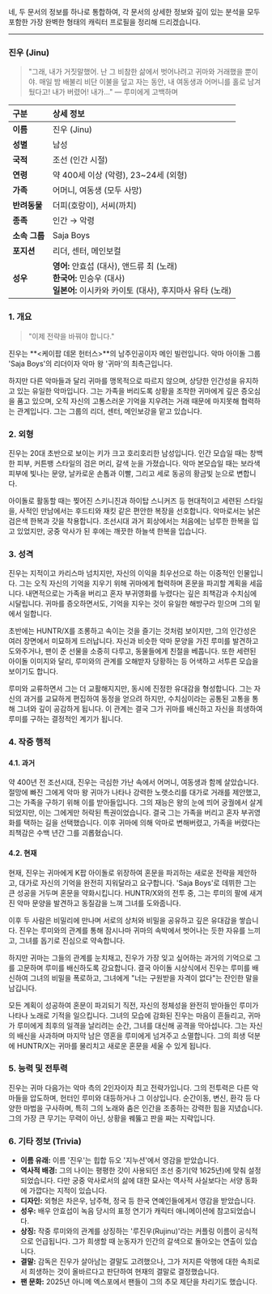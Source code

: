 네, 두 문서의 정보를 하나로 통합하여, 각 문서의 상세한 정보와 깊이 있는 분석을 모두 포함한 가장 완벽한 형태의 캐릭터 프로필을 정리해 드리겠습니다.

---

### **진우 (Jinu)**

> "그래, 내가 거짓말했어. 난 그 비참한 삶에서 벗어나려고 귀마와 거래했을 뿐이야. 매일 밤 배불리 비단 이불을 덮고 자는 동안, 내 여동생과 어머니를 홀로 남겨뒀다고! 내가 버렸어! 내가..."
> — 루미에게 고백하며

| 구분          | 상세 정보                                                                                                                              |
| :------------ | :------------------------------------------------------------------------------------------------------------------------------------- |
| **이름**      | 진우 (Jinu)                                                                                                                            |
| **성별**      | 남성                                                                                                                                   |
| **국적**      | 조선 (인간 시절)                                                                                                                       |
| **연령**      | 약 400세 이상 (악령), 23~24세 (외형)                                                                                                   |
| **가족**      | 어머니, 여동생 (모두 사망)                                                                                                             |
| **반려동물**  | 더피(호랑이), 서씨(까치)                                                                                                               |
| **종족**      | 인간 → 악령                                                                                                                            |
| **소속 그룹** | Saja Boys                                                                                                                              |
| **포지션**    | 리더, 센터, 메인보컬                                                                                                                   |
| **성우**      | **영어:** 안효섭 (대사), 앤드류 최 (노래) <br> **한국어:** 민승우 (대사) <br> **일본어:** 이시카와 카이토 (대사), 후지마사 유타 (노래) |

### **1. 개요**

> "이제 전략을 바꿔야 합니다."

진우는 **<케이팝 데몬 헌터스>**의 남주인공이자 메인 빌런입니다. 악마 아이돌 그룹 'Saja Boys'의 리더이자 악마 왕 '귀마'의 최측근입니다.

하지만 다른 악마들과 달리 귀마를 맹목적으로 따르지 않으며, 상당한 인간성을 유지하고 있는 유일한 악마입니다. 그는 가족을 버리도록 상황을 조작한 귀마에게 깊은 증오심을 품고 있으며, 오직 자신의 고통스러운 기억을 지우려는 거래 때문에 마지못해 협력하는 관계입니다. 그는 그룹의 리더, 센터, 메인보강을 맡고 있습니다.

### **2. 외형**

진우는 20대 초반으로 보이는 키가 크고 호리호리한 남성입니다. 인간 모습일 때는 창백한 피부, 커튼뱅 스타일의 검은 머리, 갈색 눈을 가졌습니다. 악마 본모습일 때는 보라색 피부에 빛나는 문양, 날카로운 손톱과 이빨, 그리고 세로 동공의 황금빛 눈으로 변합니다.

아이돌로 활동할 때는 찢어진 스키니진과 하이탑 스니커즈 등 현대적이고 세련된 스타일을, 사적인 만남에서는 후드티와 재킷 같은 편안한 복장을 선호합니다. 악마로서는 낡은 검은색 한복과 갓을 착용합니다. 조선시대 과거 회상에서는 처음에는 남루한 한복을 입고 있었지만, 궁중 악사가 된 후에는 깨끗한 하늘색 한복을 입습니다.

### **3. 성격**

진우는 지적이고 카리스마 넘치지만, 자신의 이익을 최우선으로 하는 이중적인 인물입니다. 그는 오직 자신의 기억을 지우기 위해 귀마에게 협력하며 혼문을 파괴할 계획을 세웁니다. 내면적으로는 가족을 버리고 혼자 부귀영화를 누렸다는 깊은 죄책감과 수치심에 시달립니다. 귀마를 증오하면서도, 기억을 지우는 것이 유일한 해방구라 믿으며 그의 밑에서 일합니다.

초반에는 HUNTR/X를 조롱하고 속이는 것을 즐기는 것처럼 보이지만, 그의 인간성은 여러 장면에서 미묘하게 드러납니다. 자신과 비슷한 악마 문양을 가진 루미를 발견하고 도와주거나, 팬이 준 선물을 소중히 다루고, 동물들에게 친절을 베풉니다. 또한 세련된 아이돌 이미지와 달리, 루미와의 관계를 오해받자 당황하는 등 어색하고 서투른 모습을 보이기도 합니다.

루미와 교류하면서 그는 더 교활해지지만, 동시에 진정한 유대감을 형성합니다. 그는 자신의 과거를 교묘하게 편집하여 동정을 얻으려 하지만, 수치심이라는 공통된 고통을 통해 그녀와 깊이 공감하게 됩니다. 이 관계는 결국 그가 귀마를 배신하고 자신을 희생하여 루미를 구하는 결정적인 계기가 됩니다.

### **4. 작중 행적**

#### **4.1. 과거**

약 400년 전 조선시대, 진우는 극심한 가난 속에서 어머니, 여동생과 함께 살았습니다. 절망에 빠진 그에게 악마 왕 귀마가 나타나 강력한 노랫소리를 대가로 거래를 제안했고, 그는 가족을 구하기 위해 이를 받아들입니다. 그의 재능은 왕의 눈에 띄어 궁궐에서 살게 되었지만, 이는 그에게만 허락된 특권이었습니다. 결국 그는 가족을 버리고 혼자 부귀영화를 택하는 길을 선택했습니다. 이후 귀마에 의해 악마로 변해버렸고, 가족을 버렸다는 죄책감은 수백 년간 그를 괴롭혔습니다.

#### **4.2. 현재**

현재, 진우는 귀마에게 K팝 아이돌로 위장하여 혼문을 파괴하는 새로운 전략을 제안하고, 대가로 자신의 기억을 완전히 지워달라고 요구합니다. 'Saja Boys'로 데뷔한 그는 큰 성공을 거두며 혼문을 약화시킵니다. HUNTR/X와의 전투 중, 그는 루미의 팔에 새겨진 악마 문양을 발견하고 동질감을 느껴 그녀를 도와줍니다.

이후 두 사람은 비밀리에 만나며 서로의 상처와 비밀을 공유하고 깊은 유대감을 쌓습니다. 진우는 루미와의 관계를 통해 잠시나마 귀마의 속박에서 벗어나는 듯한 자유를 느끼고, 그녀를 돕기로 진심으로 약속합니다.

하지만 귀마는 그들의 관계를 눈치채고, 진우가 가장 잊고 싶어하는 과거의 기억으로 그를 고문하며 루미를 배신하도록 강요합니다. 결국 아이돌 시상식에서 진우는 루미를 배신하여 그녀의 비밀을 폭로하고, 그녀에게 "너는 구원받을 자격이 없다"는 잔인한 말을 남깁니다.

모든 계획이 성공하여 혼문이 파괴되기 직전, 자신의 정체성을 완전히 받아들인 루미가 나타나 노래로 기적을 일으킵니다. 그녀의 모습에 감화된 진우는 마음이 흔들리고, 귀마가 루미에게 최후의 일격을 날리려는 순간, 그녀를 대신해 공격을 막아섭니다. 그는 자신의 배신을 사과하며 마지막 남은 영혼을 루미에게 넘겨주고 소멸합니다. 그의 희생 덕분에 HUNTR/X는 귀마를 물리치고 새로운 혼문을 세울 수 있게 됩니다.

### **5. 능력 및 전투력**

진우는 귀마 다음가는 악마 측의 2인자이자 최고 전략가입니다. 그의 전투력은 다른 악마들을 압도하며, 헌터인 루미와 대등하거나 그 이상입니다. 순간이동, 변신, 환각 등 다양한 마법을 구사하며, 특히 그의 노래와 춤은 인간을 조종하는 강력한 힘을 지녔습니다. 그의 가장 큰 무기는 무력이 아닌, 상황을 꿰뚫고 판을 짜는 지략입니다.

### **6. 기타 정보 (Trivia)**

- **이름 유래:** 이름 '진우'는 힙합 듀오 '지누션'에서 영감을 받았습니다.
- **역사적 배경:** 그의 나이는 평평한 갓이 사용되던 조선 중기(약 1625년)에 맞춰 설정되었습니다. 다만 궁중 악사로서의 삶에 대한 묘사는 역사적 사실보다는 서양 동화에 가깝다는 지적이 있습니다.
- **디자인:** 외형은 차은우, 남주혁, 정국 등 한국 연예인들에게서 영감을 받았습니다.
- **성우:** 배우 안효섭이 녹음 당시의 표정 연기가 캐릭터 애니메이션에 참고되었습니다.
- **상징:** 작중 루미와의 관계를 상징하는 '루진우(Rujinu)'라는 커플링 이름이 공식적으로 언급됩니다. 그가 희생할 때 눈동자가 인간의 갈색으로 돌아오는 연출이 있습니다.
- **결말:** 감독은 진우가 살아남는 결말도 고려했으나, 그가 저지른 악행에 대한 속죄로서 희생하는 것이 올바르다고 판단하여 현재의 결말로 결정했습니다.
- **팬 문화:** 2025년 아니메 엑스포에서 팬들이 그의 추모 제단을 차리기도 했습니다.
